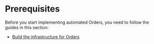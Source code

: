 ﻿---
sidebar_position: 2
---

# Prerequisites

Before you start implementing automated Orders, you need to follow the guides in this section:

- [Build the infrastructure for Orders](/category/build-the-infrastructure-for-orders)